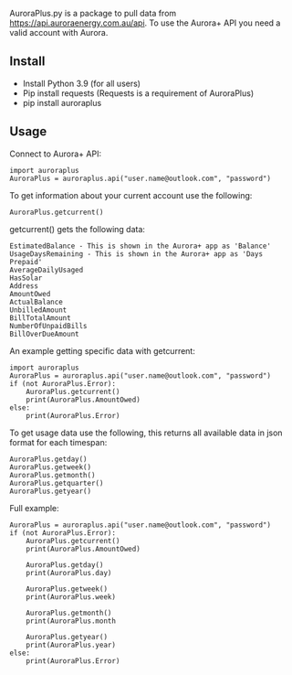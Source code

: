 AuroraPlus.py is a package to pull data from https://api.auroraenergy.com.au/api. To use the Aurora+ API you need a valid account with Aurora.

## Install
- Install Python 3.9 (for all users)
- Pip install requests (Requests is a requirement of AuroraPlus)
- pip install auroraplus

## Usage

Connect to Aurora+ API:

    import auroraplus
    AuroraPlus = auroraplus.api("user.name@outlook.com", "password")

To get information about your current account use the following:

    AuroraPlus.getcurrent()

getcurrent() gets the following data:

    EstimatedBalance - This is shown in the Aurora+ app as 'Balance'
    UsageDaysRemaining - This is shown in the Aurora+ app as 'Days Prepaid'
    AverageDailyUsaged
    HasSolar
    Address
    AmountOwed
    ActualBalance
    UnbilledAmount
    BillTotalAmount
    NumberOfUnpaidBills
    BillOverDueAmount

An example getting specific data with getcurrent:

    import auroraplus
    AuroraPlus = auroraplus.api("user.name@outlook.com", "password")
    if (not AuroraPlus.Error):
        AuroraPlus.getcurrent()
        print(AuroraPlus.AmountOwed)
    else:
        print(AuroraPlus.Error)

To get usage data use the following, this returns all available data in json format for each timespan:

    AuroraPlus.getday()
    AuroraPlus.getweek()
    AuroraPlus.getmonth()
    AuroraPlus.getquarter()
    AuroraPlus.getyear()

Full example:

    AuroraPlus = auroraplus.api("user.name@outlook.com", "password")
    if (not AuroraPlus.Error):
        AuroraPlus.getcurrent()
        print(AuroraPlus.AmountOwed)
        
        AuroraPlus.getday()
        print(AuroraPlus.day)
        
        AuroraPlus.getweek()
        print(AuroraPlus.week)
        
        AuroraPlus.getmonth()
        print(AuroraPlus.month
        
        AuroraPlus.getyear()
        print(AuroraPlus.year)
    else:
        print(AuroraPlus.Error)